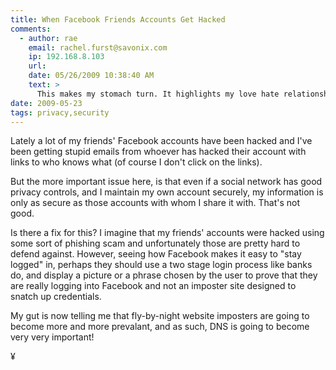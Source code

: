 ```yaml
---
title: When Facebook Friends Accounts Get Hacked
comments:
  - author: rae
    email: rachel.furst@savonix.com
    ip: 192.168.8.103
    url:
    date: 05/26/2009 10:38:40 AM
    text: >
      This makes my stomach turn. It highlights my love hate relationship with social networking websites.<br/><br/>I love to be connected and hate to be infected.
date: 2009-05-23
tags: privacy,security
---
```

Lately a lot of my friends' Facebook accounts have been hacked and I've been getting stupid emails from whoever has hacked their account with links to who knows what (of course I don't click on the links).

But the more important issue here, is that even if a social network has good privacy controls, and I maintain my own account securely, my information is only as secure as those accounts with whom I share it with. That's not good.

Is there a fix for this? I imagine that my friends' accounts were hacked using some sort of phishing scam and unfortunately those are pretty hard to defend against. However, seeing how Facebook makes it easy to "stay logged" in, perhaps they should use a two stage login process like banks do, and display a picture or a phrase chosen by the user to prove that they are really logging into Facebook and not an imposter site designed to snatch up credentials.

My gut is now telling me that fly-by-night website imposters are going to become more and more prevalant, and as such, DNS is going to become very very important!

¥


